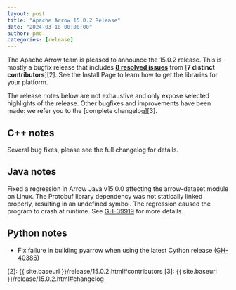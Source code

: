```yaml
---
layout: post
title: "Apache Arrow 15.0.2 Release"
date: "2024-03-18 00:00:00"
author: pmc
categories: [release]
---
```

<!--
{% comment %}
Licensed to the Apache Software Foundation (ASF) under one or more
contributor license agreements.  See the NOTICE file distributed with
this work for additional information regarding copyright ownership.
The ASF licenses this file to you under the Apache License, Version 2.0
(the "License"); you may not use this file except in compliance with
the License.  You may obtain a copy of the License at

http://www.apache.org/licenses/LICENSE-2.0

Unless required by applicable law or agreed to in writing, software
distributed under the License is distributed on an "AS IS" BASIS,
WITHOUT WARRANTIES OR CONDITIONS OF ANY KIND, either express or implied.
See the License for the specific language governing permissions and
limitations under the License.
{% endcomment %}
-->


The Apache Arrow team is pleased to announce the 15.0.2 release.
This is mostly a bugfix release that includes [**8 resolved issues**][1]
from [**7 distinct contributors**][2]. See the Install Page to learn how to
get the libraries for your platform.

The release notes below are not exhaustive and only expose selected highlights
of the release. Other bugfixes and improvements have been made: we refer
you to the [complete changelog][3].

## C++ notes

Several bug fixes, please see the full changelog for details.

## Java notes

Fixed a regression in Arrow Java v15.0.0 affecting the arrow-dataset module on Linux. The Protobuf library dependency was not statically linked properly, resulting in an undefined symbol. The regression caused the program to crash at runtime. See [GH-39919](https://github.com/apache/arrow/issues/39919) for more details.

## Python notes

* Fix failure in building pyarrow when using the latest Cython release ([GH-40386](https://github.com/apache/arrow/issues/40386))



[1]: https://github.com/apache/arrow/milestone/61?closed=1
[2]: {{ site.baseurl }}/release/15.0.2.html#contributors
[3]: {{ site.baseurl }}/release/15.0.2.html#changelog
